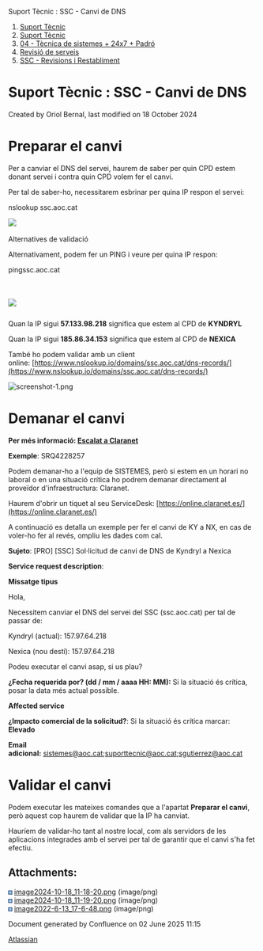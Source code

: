 Suport Tècnic : SSC - Canvi de DNS  

1.  [Suport Tècnic](index.html)
2.  [Suport Tècnic](13893782.html)
3.  [04 - Tècnica de sistemes + 24x7 + Padró](26313202.html)
4.  [Revisió de serveis](36340340.html)
5.  [SSC - Revisions i Restabliment](SSC---Revisions-i-Restabliment_41521367.html)

Suport Tècnic : SSC - Canvi de DNS
==================================

Created by Oriol Bernal, last modified on 18 October 2024

Preparar el canvi
=================

Per a canviar el DNS del servei, haurem de saber per quin CPD estem donant servei i contra quin CPD volem fer el canvi.

Per tal de saber-ho, necessitarem esbrinar per quina IP respon el servei:

nslookup ssc.aoc.cat

![](attachments/118554717/118554718.png)

  

Alternatives de validació

Alternativament, podem fer un PING i veure per quina IP respon:

pingssc.aoc.cat

![](attachments/118554717/118554719.png)
========================================

Quan la IP sigui **57.133.98.218** significa que estem al CPD de **KYNDRYL**

Quan la IP sigui **185.86.34.153** significa que estem al CPD de **NEXICA**

  

També ho podem validar amb un client online: [https://www.nslookup.io/domains/ssc.aoc.cat/dns-records/](https://www.nslookup.io/domains/ssc.aoc.cat/dns-records/)

![screenshot-1.png](https://contacte.aoc.cat/secure/attachment/119750/screenshot-1.png)

  

Demanar el canvi
================

**Per més informació: [Escalat a Claranet](Escalat-a-Claranet_100008900.html)**

**Exemple**: SRQ4228257 

Podem demanar-ho a l'equip de SISTEMES, però si estem en un horari no laboral o en una situació crítica ho podrem demanar directament al proveïdor d'infraestructura: Claranet.

Haurem d'obrir un tiquet al seu ServiceDesk: [https://online.claranet.es/](https://online.claranet.es/)

A continuació es detalla un exemple per fer el canvi de KY a NX, en cas de voler-ho fer al revés, ompliu les dades com cal.

  

**Sujeto**: \[PRO\] \[SSC\] Sol·licitud de canvi de DNS de Kyndryl a Nexica

**Service request description**:

**Missatge tipus**

Hola,

Necessitem canviar el DNS del servei del SSC (ssc.aoc.cat) per tal de passar de:

Kyndryl (actual): 157.97.64.218

Nexica (nou destí): 157.97.64.218

Podeu executar el canvi asap, si us plau?

**¿Fecha requerida por? (dd / mm / aaaa HH: MM):** Si la situació és crítica, posar la data més actual possible.

**Affected service**

**¿Impacto comercial de la solicitud?**: Si la situació és crítica marcar: **Elevado**

**Email adicional:** [sistemes@aoc.cat](mailto:sistemes@aoc.cat);[suporttecnic@aoc.cat](mailto:suporttecnic@aoc.cat);[sgutierrez@aoc.cat](mailto:sgutierrez@aoc.cat) 

Validar el canvi
================

Podem executar les mateixes comandes que a l'apartat **Preparar el canvi**, però aquest cop haurem de validar que la IP ha canviat.

Hauríem de validar-ho tant al nostre local, com als servidors de les aplicacions integrades amb el servei per tal de garantir que el canvi s'ha fet efectiu.

Attachments:
------------

![](images/icons/bullet_blue.gif) [image2024-10-18\_11-18-20.png](attachments/118554717/118554718.png) (image/png)  
![](images/icons/bullet_blue.gif) [image2024-10-18\_11-19-20.png](attachments/118554717/118554719.png) (image/png)  
![](images/icons/bullet_blue.gif) [image2022-6-13\_17-6-48.png](attachments/118554717/118554721.png) (image/png)  

Document generated by Confluence on 02 June 2025 11:15

[Atlassian](http://www.atlassian.com/)